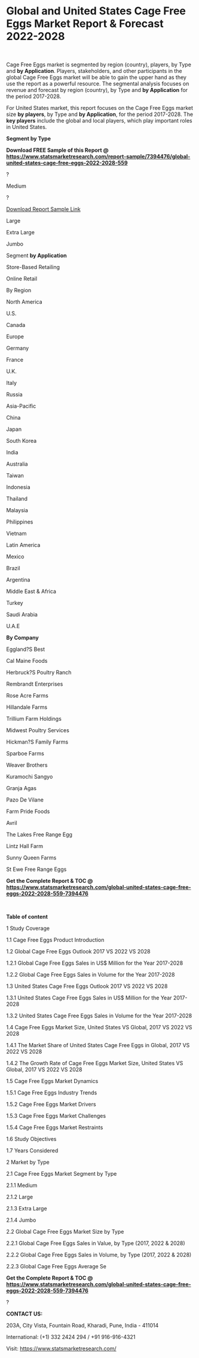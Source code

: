 <h1>Global and United States Cage Free Eggs Market Report & Forecast 2022-2028</h1><br/><p>Cage Free Eggs market is segmented by region (country), players, by Type and <strong>by Application</strong>. Players, stakeholders, and other participants in the global Cage Free Eggs market will be able to gain the upper hand as they use the report as a powerful resource. The segmental analysis focuses on revenue and forecast by region (country), by Type and <strong>by Application</strong> for the period 2017-2028.</p>
 
 
 
 <p>For United States market, this report focuses on the Cage Free Eggs market size <strong>by players</strong>, by Type and <strong>by Application</strong>, for the period 2017-2028. The <strong>key players</strong> include the global and local players, which play important roles in United States.</p>
 
 
 
 <p><strong>Segment by Type</strong></p>
 
 
 
 <div><b>Download FREE Sample of this Report @ <a href="https://www.statsmarketresearch.com/download-free-sample/7394476/global-united-states-cage-free-eggs-2022-2028-559">https://www.statsmarketresearch.com/report-sample/7394476/global-united-states-cage-free-eggs-2022-2028-559</a></b></div>
 
 
 
 <p>? </p>
 
 
 
 <p>Medium</p>
 
 
 
 <p>? </p>
 
 
 
 <p><a href="https://www.statsmarketresearch.com/download-free-sample/7394476/global-united-states-cage-free-eggs-2022-2028-559">Download Report Sample Link</a></p>
 
 
 
 <p>Large</p>
 
 
 
 <p>Extra Large</p>
 
 
 
 <p>Jumbo</p>
 
 
 
 <p>Segment <strong>by Application</strong></p>
 
 
 
 <p>Store-Based Retailing</p>
 
 
 
 <p>Online Retail</p>
 
 
 
 <p>By Region</p>
 
 
 
 <p>North America</p>
 
 
 
 <p>U.S.</p>
 
 
 
 <p>Canada</p>
 
 
 
 <p>Europe</p>
 
 
 
 <p>Germany</p>
 
 
 
 <p>France</p>
 
 
 
 <p>U.K.</p>
 
 
 
 <p>Italy</p>
 
 
 
 <p>Russia</p>
 
 
 
 <p>Asia-Pacific</p>
 
 
 
 <p>China</p>
 
 
 
 <p>Japan</p>
 
 
 
 <p>South Korea</p>
 
 
 
 <p>India</p>
 
 
 
 <p>Australia</p>
 
 
 
 <p>Taiwan</p>
 
 
 
 <p>Indonesia</p>
 
 
 
 <p>Thailand</p>
 
 
 
 <p>Malaysia</p>
 
 
 
 <p>Philippines</p>
 
 
 
 <p>Vietnam</p>
 
 
 
 <p>Latin America</p>
 
 
 
 <p>Mexico</p>
 
 
 
 <p>Brazil</p>
 
 
 
 <p>Argentina</p>
 
 
 
 <p>Middle East & Africa</p>
 
 
 
 <p>Turkey</p>
 
 
 
 <p>Saudi Arabia</p>
 
 
 
 <p>U.A.E</p>
 
 
 
 <p><strong>By Company</strong></p>
 
 
 
 <p>Eggland?S Best</p>
 
 
 
 <p>Cal Maine Foods</p>
 
 
 
 <p>Herbruck?S Poultry Ranch</p>
 
 
 
 <p>Rembrandt Enterprises</p>
 
 
 
 <p>Rose Acre Farms</p>
 
 
 
 <p>Hillandale Farms</p>
 
 
 
 <p>Trillium Farm Holdings</p>
 
 
 
 <p>Midwest Poultry Services</p>
 
 
 
 <p>Hickman?S Family Farms</p>
 
 
 
 <p>Sparboe Farms</p>
 
 
 
 <p>Weaver Brothers</p>
 
 
 
 <p>Kuramochi Sangyo</p>
 
 
 
 <p>Granja Agas</p>
 
 
 
 <p>Pazo De Vilane</p>
 
 
 
 <p>Farm Pride Foods</p>
 
 
 
 <p>Avril</p>
 
 
 
 <p>The Lakes Free Range Egg</p>
 
 
 
 <p>Lintz Hall Farm</p>
 
 
 
 <p>Sunny Queen Farms</p>
 
 
 
 <p>St Ewe Free Range Eggs</p>
 
 
 
 <div><b>Get the Complete Report & TOC @ <a href="https://www.statsmarketresearch.com/global-united-states-cage-free-eggs-2022-2028-559-7394476">https://www.statsmarketresearch.com/global-united-states-cage-free-eggs-2022-2028-559-7394476</a></b></div>
 
 
 
 <p><br />
 
 <b>Table of content</b></p>
 
 
 
 <p>1 Study Coverage<br />
 
 1.1 Cage Free Eggs Product Introduction<br />
 
 1.2 Global Cage Free Eggs Outlook 2017 VS 2022 VS 2028<br />
 
 1.2.1 Global Cage Free Eggs Sales in US$ Million for the Year 2017-2028<br />
 
 1.2.2 Global Cage Free Eggs Sales in Volume for the Year 2017-2028<br />
 
 1.3 United States Cage Free Eggs Outlook 2017 VS 2022 VS 2028<br />
 
 1.3.1 United States Cage Free Eggs Sales in US$ Million for the Year 2017-2028<br />
 
 1.3.2 United States Cage Free Eggs Sales in Volume for the Year 2017-2028<br />
 
 1.4 Cage Free Eggs Market Size, United States VS Global, 2017 VS 2022 VS 2028<br />
 
 1.4.1 The Market Share of United States Cage Free Eggs in Global, 2017 VS 2022 VS 2028<br />
 
 1.4.2 The Growth Rate of Cage Free Eggs Market Size, United States VS Global, 2017 VS 2022 VS 2028<br />
 
 1.5 Cage Free Eggs Market Dynamics<br />
 
 1.5.1 Cage Free Eggs Industry Trends<br />
 
 1.5.2 Cage Free Eggs Market Drivers<br />
 
 1.5.3 Cage Free Eggs Market Challenges<br />
 
 1.5.4 Cage Free Eggs Market Restraints<br />
 
 1.6 Study Objectives<br />
 
 1.7 Years Considered<br />
 
 2 Market by Type<br />
 
 2.1 Cage Free Eggs Market Segment by Type<br />
 
 2.1.1 Medium<br />
 
 2.1.2 Large<br />
 
 2.1.3 Extra Large<br />
 
 2.1.4 Jumbo<br />
 
 2.2 Global Cage Free Eggs Market Size by Type<br />
 
 2.2.1 Global Cage Free Eggs Sales in Value, by Type (2017, 2022 & 2028)<br />
 
 2.2.2 Global Cage Free Eggs Sales in Volume, by Type (2017, 2022 & 2028)<br />
 
 2.2.3 Global Cage Free Eggs Average Se</p>
 
 
 
 <div><b>Get the Complete Report & TOC @ <a href="https://www.statsmarketresearch.com/global-united-states-cage-free-eggs-2022-2028-559-7394476">https://www.statsmarketresearch.com/global-united-states-cage-free-eggs-2022-2028-559-7394476</a></b></div>
 
 
 
 <p>? </p>
 
 
 
 <p><b>CONTACT US:</b><br />
 
 203A, City Vista, Fountain Road, Kharadi, Pune, India - 411014<br />
 
 International: (+1) 332 2424 294 / +91 916-916-4321<br />
 
 Visit: <a href="https://www.statsmarketresearch.com/">https://www.statsmarketresearch.com/</a></p>